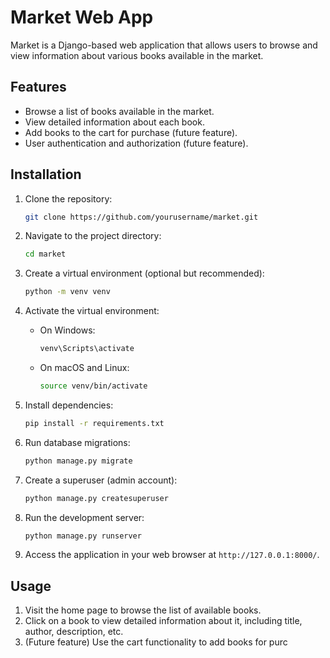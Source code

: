 # Market Web App

Market is a Django-based web application that allows users to browse and view information about various books available in the market.

## Features

- Browse a list of books available in the market.
- View detailed information about each book.
- Add books to the cart for purchase (future feature).
- User authentication and authorization (future feature).

## Installation

1. Clone the repository:

    ```bash
    git clone https://github.com/yourusername/market.git
    ```

2. Navigate to the project directory:

    ```bash
    cd market
    ```

3. Create a virtual environment (optional but recommended):

    ```bash
    python -m venv venv
    ```

4. Activate the virtual environment:

    - On Windows:

        ```bash
        venv\Scripts\activate
        ```

    - On macOS and Linux:

        ```bash
        source venv/bin/activate
        ```

5. Install dependencies:

    ```bash
    pip install -r requirements.txt
    ```

6. Run database migrations:

    ```bash
    python manage.py migrate
    ```

7. Create a superuser (admin account):

    ```bash
    python manage.py createsuperuser
    ```

8. Run the development server:

    ```bash
    python manage.py runserver
    ```

9. Access the application in your web browser at `http://127.0.0.1:8000/`.

## Usage

1. Visit the home page to browse the list of available books.
2. Click on a book to view detailed information about it, including title, author, description, etc.
3. (Future feature) Use the cart functionality to add books for purc
